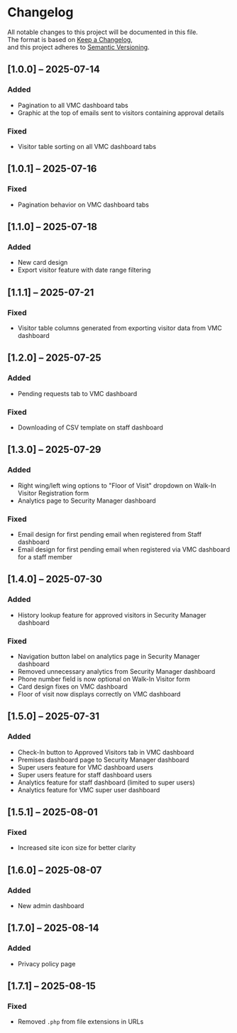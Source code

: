 # Changelog
All notable changes to this project will be documented in this file.  
The format is based on [Keep a Changelog](https://keepachangelog.com/en/1.1.0/),  
and this project adheres to [Semantic Versioning](https://semver.org/spec/v2.0.0.html).

## [1.0.0] – 2025-07-14
### Added
- Pagination to all VMC dashboard tabs  
- Graphic at the top of emails sent to visitors containing approval details  

### Fixed
- Visitor table sorting on all VMC dashboard tabs  

## [1.0.1] – 2025-07-16
### Fixed
- Pagination behavior on VMC dashboard tabs  

## [1.1.0] – 2025-07-18
### Added
- New card design  
- Export visitor feature with date range filtering  

## [1.1.1] – 2025-07-21
### Fixed
- Visitor table columns generated from exporting visitor data from VMC dashboard  

## [1.2.0] – 2025-07-25
### Added
- Pending requests tab to VMC dashboard  

### Fixed
- Downloading of CSV template on staff dashboard  

## [1.3.0] – 2025-07-29
### Added
- Right wing/left wing options to "Floor of Visit" dropdown on Walk-In Visitor Registration form  
- Analytics page to Security Manager dashboard  

### Fixed
- Email design for first pending email when registered from Staff dashboard  
- Email design for first pending email when registered via VMC dashboard for a staff member  

## [1.4.0] – 2025-07-30
### Added
- History lookup feature for approved visitors in Security Manager dashboard  

### Fixed
- Navigation button label on analytics page in Security Manager dashboard  
- Removed unnecessary analytics from Security Manager dashboard  
- Phone number field is now optional on Walk-In Visitor form  
- Card design fixes on VMC dashboard  
- Floor of visit now displays correctly on VMC dashboard  

## [1.5.0] – 2025-07-31
### Added
- Check-In button to Approved Visitors tab in VMC dashboard  
- Premises dashboard page to Security Manager dashboard  
- Super users feature for VMC dashboard users  
- Super users feature for staff dashboard users  
- Analytics feature for staff dashboard (limited to super users)  
- Analytics feature for VMC super user dashboard  

## [1.5.1] – 2025-08-01
### Fixed
- Increased site icon size for better clarity  

## [1.6.0] – 2025-08-07
### Added
- New admin dashboard  

## [1.7.0] – 2025-08-14
### Added
- Privacy policy page  

## [1.7.1] – 2025-08-15
### Fixed
- Removed `.php` from file extensions in URLs